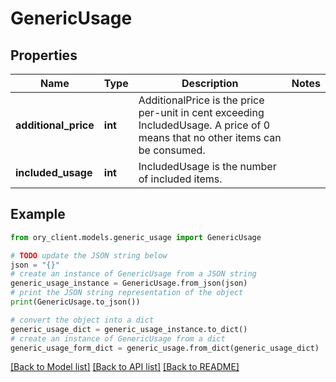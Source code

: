 # GenericUsage


## Properties

Name | Type | Description | Notes
------------ | ------------- | ------------- | -------------
**additional_price** | **int** | AdditionalPrice is the price per-unit in cent exceeding IncludedUsage. A price of 0 means that no other items can be consumed. | 
**included_usage** | **int** | IncludedUsage is the number of included items. | 

## Example

```python
from ory_client.models.generic_usage import GenericUsage

# TODO update the JSON string below
json = "{}"
# create an instance of GenericUsage from a JSON string
generic_usage_instance = GenericUsage.from_json(json)
# print the JSON string representation of the object
print(GenericUsage.to_json())

# convert the object into a dict
generic_usage_dict = generic_usage_instance.to_dict()
# create an instance of GenericUsage from a dict
generic_usage_form_dict = generic_usage.from_dict(generic_usage_dict)
```
[[Back to Model list]](../README.md#documentation-for-models) [[Back to API list]](../README.md#documentation-for-api-endpoints) [[Back to README]](../README.md)


